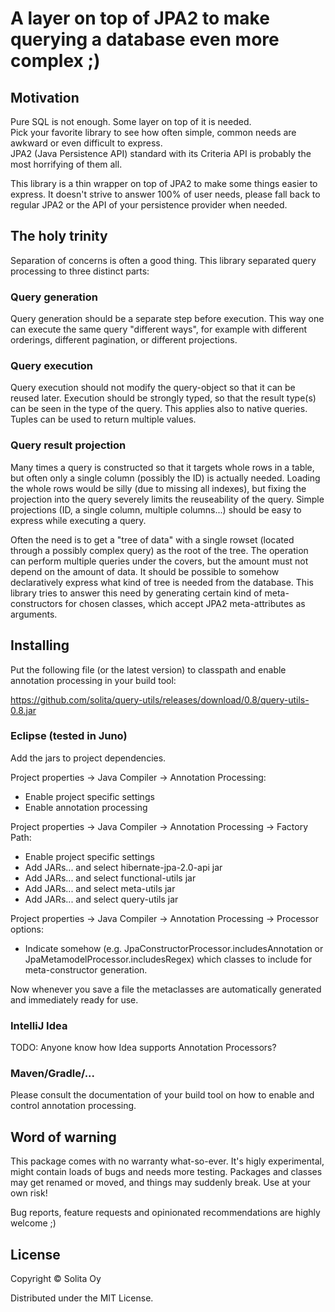 # A layer on top of JPA2 to make querying a database even more complex ;)

## Motivation

Pure SQL is not enough. Some layer on top of it is needed.  
Pick your favorite library to see how often simple, common needs are awkward or even difficult to express.  
JPA2 (Java Persistence API) standard with its Criteria API is probably the most horrifying of them all.

This library is a thin wrapper on top of JPA2 to make some things easier to express. It doesn't strive to answer 100% of user needs, please fall back to regular JPA2 or the API of your persistence provider when needed.


## The holy trinity

Separation of concerns is often a good thing. This library separated query processing to three distinct parts:

### Query generation

Query generation should be a separate step before execution. This way one can execute the same query "different ways", for example with different orderings, different pagination, or different projections.

### Query execution

Query execution should not modify the query-object so that it can be reused later. Execution should be strongly typed, so that the result type(s) can be seen in the type of the query. This applies also to native queries. Tuples can be used to return multiple values.

### Query result projection

Many times a query is constructed so that it targets whole rows in a table, but often only a single column (possibly the ID) is actually needed. Loading the whole rows would be silly (due to missing all indexes), but fixing the projection into the query severely limits the reuseability of the query. Simple projections (ID, a single column, multiple columns...) should be easy to express while executing a query.

Often the need is to get a "tree of data" with a single rowset (located through a possibly complex query) as the root of the tree. The operation can perform multiple queries under the covers, but the amount must not depend on the amount of data. It should be possible to somehow declaratively express what kind of tree is needed from the database. This library tries to answer this need by generating certain kind of meta-constructors for chosen classes, which accept JPA2 meta-attributes as arguments.


## Installing

Put the following file (or the latest version) to classpath and enable annotation processing in your build tool:

https://github.com/solita/query-utils/releases/download/0.8/query-utils-0.8.jar


### Eclipse (tested in Juno)

Add the jars to project dependencies.

Project properties -> Java Compiler -> Annotation Processing:
<ul>
  <li>Enable project specific settings</li>
	<li>Enable annotation processing</li>
</ul>

Project properties -> Java Compiler -> Annotation Processing -> Factory Path:
<ul>
	<li>Enable project specific settings</li>
	<li>Add JARs... and select hibernate-jpa-2.0-api jar</li>
	<li>Add JARs... and select functional-utils jar</li>
	<li>Add JARs... and select meta-utils jar</li>
	<li>Add JARs... and select query-utils jar</li>
</ul>

Project properties -> Java Compiler -> Annotation Processing -> Processor options:
<ul>
	<li>Indicate somehow (e.g. JpaConstructorProcessor.includesAnnotation or JpaMetamodelProcessor.includesRegex) which classes to include for meta-constructor generation.</li>
</ul>

Now whenever you save a file the metaclasses are automatically generated and immediately ready for use.

### IntelliJ Idea

TODO: Anyone know how Idea supports Annotation Processors?

### Maven/Gradle/...

Please consult the documentation of your build tool on how to enable and control annotation processing.

## Word of warning

This package comes with no warranty what-so-ever. It's higly experimental, might contain loads of bugs and needs more testing.
Packages and classes may get renamed or moved, and things may suddenly break.
Use at your own risk!

Bug reports, feature requests and opinionated recommendations are highly welcome ;)


## License

Copyright © Solita Oy

Distributed under the MIT License.
